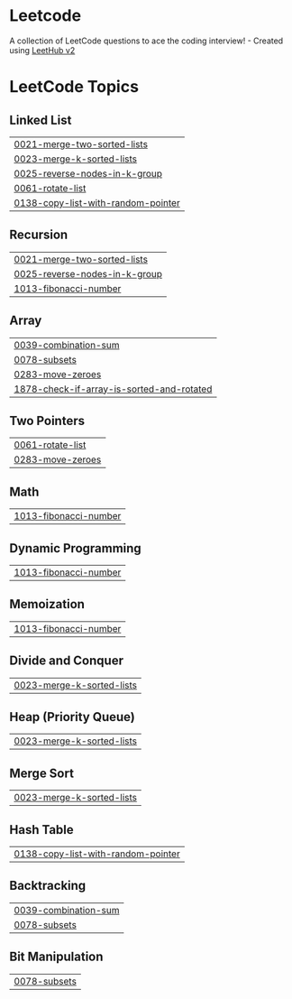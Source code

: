 # Leetcode
A collection of LeetCode questions to ace the coding interview! - Created using [LeetHub v2](https://github.com/arunbhardwaj/LeetHub-2.0)

<!---LeetCode Topics Start-->
# LeetCode Topics
## Linked List
|  |
| ------- |
| [0021-merge-two-sorted-lists](https://github.com/manavi-24/Leetcode/tree/master/0021-merge-two-sorted-lists) |
| [0023-merge-k-sorted-lists](https://github.com/manavi-24/Leetcode/tree/master/0023-merge-k-sorted-lists) |
| [0025-reverse-nodes-in-k-group](https://github.com/manavi-24/Leetcode/tree/master/0025-reverse-nodes-in-k-group) |
| [0061-rotate-list](https://github.com/manavi-24/Leetcode/tree/master/0061-rotate-list) |
| [0138-copy-list-with-random-pointer](https://github.com/manavi-24/Leetcode/tree/master/0138-copy-list-with-random-pointer) |
## Recursion
|  |
| ------- |
| [0021-merge-two-sorted-lists](https://github.com/manavi-24/Leetcode/tree/master/0021-merge-two-sorted-lists) |
| [0025-reverse-nodes-in-k-group](https://github.com/manavi-24/Leetcode/tree/master/0025-reverse-nodes-in-k-group) |
| [1013-fibonacci-number](https://github.com/manavi-24/Leetcode/tree/master/1013-fibonacci-number) |
## Array
|  |
| ------- |
| [0039-combination-sum](https://github.com/manavi-24/Leetcode/tree/master/0039-combination-sum) |
| [0078-subsets](https://github.com/manavi-24/Leetcode/tree/master/0078-subsets) |
| [0283-move-zeroes](https://github.com/manavi-24/Leetcode/tree/master/0283-move-zeroes) |
| [1878-check-if-array-is-sorted-and-rotated](https://github.com/manavi-24/Leetcode/tree/master/1878-check-if-array-is-sorted-and-rotated) |
## Two Pointers
|  |
| ------- |
| [0061-rotate-list](https://github.com/manavi-24/Leetcode/tree/master/0061-rotate-list) |
| [0283-move-zeroes](https://github.com/manavi-24/Leetcode/tree/master/0283-move-zeroes) |
## Math
|  |
| ------- |
| [1013-fibonacci-number](https://github.com/manavi-24/Leetcode/tree/master/1013-fibonacci-number) |
## Dynamic Programming
|  |
| ------- |
| [1013-fibonacci-number](https://github.com/manavi-24/Leetcode/tree/master/1013-fibonacci-number) |
## Memoization
|  |
| ------- |
| [1013-fibonacci-number](https://github.com/manavi-24/Leetcode/tree/master/1013-fibonacci-number) |
## Divide and Conquer
|  |
| ------- |
| [0023-merge-k-sorted-lists](https://github.com/manavi-24/Leetcode/tree/master/0023-merge-k-sorted-lists) |
## Heap (Priority Queue)
|  |
| ------- |
| [0023-merge-k-sorted-lists](https://github.com/manavi-24/Leetcode/tree/master/0023-merge-k-sorted-lists) |
## Merge Sort
|  |
| ------- |
| [0023-merge-k-sorted-lists](https://github.com/manavi-24/Leetcode/tree/master/0023-merge-k-sorted-lists) |
## Hash Table
|  |
| ------- |
| [0138-copy-list-with-random-pointer](https://github.com/manavi-24/Leetcode/tree/master/0138-copy-list-with-random-pointer) |
## Backtracking
|  |
| ------- |
| [0039-combination-sum](https://github.com/manavi-24/Leetcode/tree/master/0039-combination-sum) |
| [0078-subsets](https://github.com/manavi-24/Leetcode/tree/master/0078-subsets) |
## Bit Manipulation
|  |
| ------- |
| [0078-subsets](https://github.com/manavi-24/Leetcode/tree/master/0078-subsets) |
<!---LeetCode Topics End-->